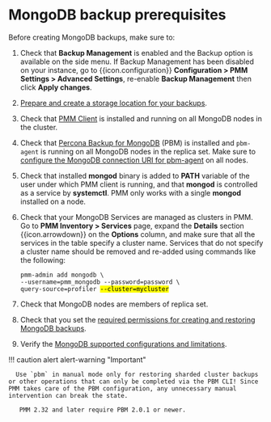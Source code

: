 # MongoDB backup prerequisites

Before creating MongoDB backups, make sure to:

1. Check that **Backup Management** is enabled and the <i class="uil uil-history"></i> Backup option is available on the side menu. If Backup Management has been disabled on your instance, go to {{icon.configuration}} **Configuration > PMM Settings > Advanced Settings**, re-enable **Backup Management** then click **Apply changes**.
2. [Prepare and create a storage location for your backups](../../get-started/backup/prepare_storage_location.md).
3. Check that [PMM Client](../../setting-up/client/index.md) is installed and running on all MongoDB nodes in the cluster.
4. Check that [Percona Backup for MongoDB](https://docs.percona.com/percona-backup-mongodb/index.html) (PBM) is installed and `pbm-agent` is running on all MongoDB nodes in the replica set. Make sure to [configure the MongoDB connection URI for pbm-agent](https://docs.percona.com/percona-backup-mongodb/install/initial-setup.html#set-the-mongodb-connection-uri-for-pbm-agent) on all nodes.
5. Check that installed **mongod** binary is added to **PATH** variable of the user under which PMM client is running, and that **mongod** is controlled as a service by **systemctl**. PMM only works with a single **mongod** installed on a node.
6. Check that your MongoDB Services are managed as clusters in PMM. Go to **PMM Inventory > Services** page, expand the **Details** section {{icon.arrowdown}} on the **Options** column, and make sure that all the services in the table specify a cluster name.
Services that do not specify a cluster name should be removed and re-added using commands like the following:
   <pre><code>pmm-admin add mongodb \
   --username=pmm_mongodb --password=password \
   query-source=profiler <mark>--cluster=mycluster</mark></code></pre>

7. Check that MongoDB nodes are members of replica set.
8. Check that you set the [required permissions for creating and restoring MongoDB backups](../../setting-up/client/mongodb.md#create-pmm-account-and-set-permissions).
9. Verify the [MongoDB supported configurations and limitations](../../get-started/backup/mongodb_limitations.md).

!!! caution alert alert-warning "Important"

      Use `pbm` in manual mode only for restoring sharded cluster backups or other operations that can only be completed via the PBM CLI! Since PMM takes care of the PBM configuration, any unnecessary manual intervention can break the state.

       PMM 2.32 and later require PBM 2.0.1 or newer.
